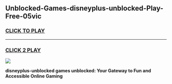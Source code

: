 
## Unblocked-Games-disneyplus-unblocked-Play-Free-05vic
<h3>
<a href="https://premium76.site?title=disneyplus-unblocked&ref=10A">CLICK TO PLAY</a></h3>
<hr>

<h3>
<a href="https://premium76.site?title=disneyplus-unblocked&ref=10A">CLICK 2 PLAY</a>
  
</h3>

<a href="https://premium76.site?title=disneyplus-unblocked&ref=10A"><img src="https://clearcache.store/games.png"></a>


**disneyplus-unblocked games unblocked: Your Gateway to Fun and Accessible Online Gaming**
